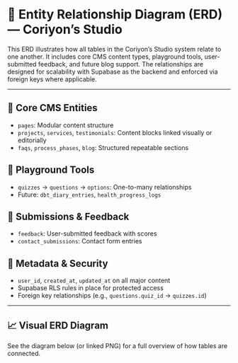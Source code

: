 # 🔗 Entity Relationship Diagram (ERD) — Coriyon’s Studio

This ERD illustrates how all tables in the Coriyon’s Studio system relate to one another. It includes core CMS content types, playground tools, user-submitted feedback, and future blog support. The relationships are designed for scalability with Supabase as the backend and enforced via foreign keys where applicable.

---

## 🧱 Core CMS Entities

- `pages`: Modular content structure
- `projects`, `services`, `testimonials`: Content blocks linked visually or editorially
- `faqs`, `process_phases`, `blog`: Structured repeatable sections

## 🧪 Playground Tools

- `quizzes` → `questions` → `options`: One-to-many relationships
- Future: `dbt_diary_entries`, `health_progress_logs`

## 💬 Submissions & Feedback

- `feedback`: User-submitted feedback with scores
- `contact_submissions`: Contact form entries

## 🔐 Metadata & Security

- `user_id`, `created_at`, `updated_at` on all major content
- Supabase RLS rules in place for protected access
- Foreign key relationships (e.g., `questions.quiz_id` → `quizzes.id`)

---

## 📈 Visual ERD Diagram

See the diagram below (or linked PNG) for a full overview of how tables are connected.


